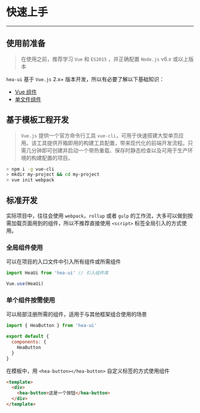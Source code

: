 
# 快速上手

----

## 使用前准备

> 在使用之前，推荐学习 `Vue` 和 `ES2015` ，并正确配置 `Node.js` v6.x 或以上版本

`hea-ui` 基于 `Vue.js` 2.x+ 版本开发，所以有必要了解以下基础知识：
- [Vue 组件](https://cn.vuejs.org/v2/guide/components.html)
- [单文件组件](https://cn.vuejs.org/v2/guide/single-file-components.html)

## 基于模板工程开发

> `Vue.js` 提供一个官方命令行工具 `vue-cli`，可用于快速搭建大型单页应用。该工具提供开箱即用的构建工具配置，带来现代化的前端开发流程。只需几分钟即可创建并启动一个带热重载、保存时静态检查以及可用于生产环境的构建配置的项目。

```bash
> npm i -g vue-cli
> mkdir my-project && cd my-project
> vue init webpack

```

## 标准开发

实际项目中，往往会使用 `webpack`，`rollup` 或者 `gulp` 的工作流，大多可以做到按需加载页面用到的组件，所以不推荐直接使用 `<script>` 标签全局引入的方式使用。

### 全局组件使用

可以在项目的入口文件中引入所有组件或所需组件

```js
import HeaUi from 'hea-ui' // 引入组件库

Vue.use(HeaUi)
```

### 单个组件按需使用

可以局部注册所需的组件，适用于与其他框架组合使用的场景

```js
import { HeaButton } from 'hea-ui'

export default {
  components: {
    HeaButton
  }
}
```

在模板中，用 `<hea-button></hea-button>` 自定义标签的方式使用组件

```html
<template>
  <div>
    <hea-button>这是一个按钮</hea-button>
  </div>
</template>
```


